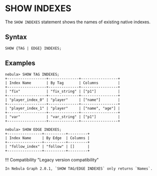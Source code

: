 # SHOW INDEXES

The `SHOW INDEXES` statement shows the names of existing native indexes.

## Syntax

```ngql
SHOW {TAG | EDGE} INDEXES;
```

## Examples

```ngql
nebula> SHOW TAG INDEXES;
+------------------+--------------+-----------------+
| Index Name       | By Tag       | Columns         |
+------------------+--------------+-----------------+
| "fix"            | "fix_string" | ["p1"]          |
+------------------+--------------+-----------------+
| "player_index_0" | "player"     | ["name"]        |
+------------------+--------------+-----------------+
| "player_index_1" | "player"     | ["name", "age"] |
+------------------+--------------+-----------------+
| "var"            | "var_string" | ["p1"]          |
+------------------+--------------+-----------------+

nebula> SHOW EDGE INDEXES;
+----------------+----------+---------+
| Index Name     | By Edge  | Columns |
+----------------+----------+---------+
| "follow_index" | "follow" | []      |
+----------------+----------+---------+
```

!!! Compatibility "Legacy version compatibility"

    In Nebula Graph 2.0.1, `SHOW TAG/EDGE INDEXES` only returns `Names`.

